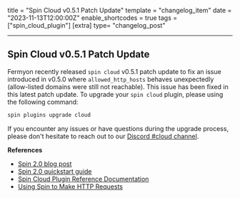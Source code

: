 title = "Spin Cloud v0.5.1 Patch Update"
template = "changelog_item"
date = "2023-11-13T12:00:00Z"
enable_shortcodes = true
tags = ["spin_cloud_plugin"]
[extra]
type= "changelog_post"

---

## Spin Cloud v0.5.1 Patch Update

Fermyon recently released `spin cloud` v0.5.1 patch update to fix an issue introduced in v0.5.0 where `allowed_http_hosts` behaves unexpectedly (allow-listed domains were still not reachable). This issue has been fixed in this latest patch update. To upgrade your `spin cloud` plugin, please using the following command:

```bash
spin plugins upgrade cloud
```

If you encounter any issues or have questions during the upgrade process, please don't hesitate to reach out to our [Discord #cloud channel](https://discord.com/channels/926888690310053918/1024646765149950022).

**References**

- [Spin 2.0 blog post](https://www.fermyon.com/blog/index)
- [Spin 2.0 quickstart guide](https://spinframework.dev/v2/quickstart)
- [Spin Cloud Plugin Reference Documentation](/cloud/cloud-command-reference)
- [Using Spin to Make HTTP Requests](https://spinframework.dev/v2/http-outbound)

